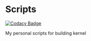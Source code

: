 # Scripts

[![Codacy Badge](https://api.codacy.com/project/badge/Grade/95e9f138dd0348739d8eef96ae6d3864)](https://app.codacy.com/manual/fadlyas07/Scripts?utm_source=github.com&utm_medium=referral&utm_content=fadlyas07/Scripts&utm_campaign=Badge_Grade_Dashboard)

My personal scripts for building kernel
